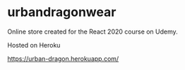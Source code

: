# urbandragonwear
Online store created for the React 2020 course on Udemy.

Hosted on Heroku

https://urban-dragon.herokuapp.com/


